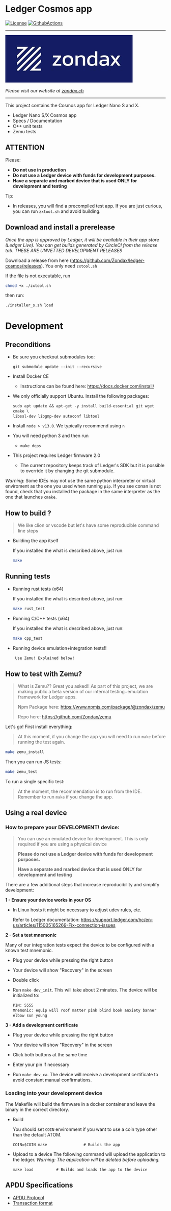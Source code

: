 # Ledger Cosmos app
[![License](https://img.shields.io/badge/License-Apache%202.0-blue.svg)](https://opensource.org/licenses/Apache-2.0)
[![GithubActions](https://github.com/cosmos/ledger-cosmos/actions/workflows/main.yml/badge.svg)](https://github.com/cosmos/ledger-cosmos/blob/main/.github/workflows/main.yaml)

---

![zondax](docs/zondax.jpg)

_Please visit our website at [zondax.ch](zondax.ch)_

---

This project contains the Cosmos app for Ledger Nano S and X.

- Ledger Nano S/X Cosmos app
- Specs / Documentation
- C++ unit tests
- Zemu tests

## ATTENTION

Please:

- **Do not use in production**
- **Do not use a Ledger device with funds for development purposes.**
- **Have a separate and marked device that is used ONLY for development and testing**

Tip:

- In releases, you will find a precompiled test app. If you are just curious, you can run `zxtool.sh` and avoid building.

## Download and install a prerelease

*Once the app is approved by Ledger, it will be available in their app store (Ledger Live).
You can get builds generated by CircleCI from the release tab. THESE ARE UNVETTED DEVELOPMENT RELEASES*

Download a release from here (https://github.com/Zondax/ledger-cosmos/releases). You only need `zxtool.sh`

If the file is not executable, run
```sh
chmod +x ./zxtool.sh
```

then run:

```sh
./installer_s.sh load
```

# Development

## Preconditions

- Be sure you checkout submodules too:

    ```
    git submodule update --init --recursive
    ```

- Install Docker CE
    - Instructions can be found here: https://docs.docker.com/install/

- We only officially support Ubuntu. Install the following packages:
   ```
   sudo apt update && apt-get -y install build-essential git wget cmake \
  libssl-dev libgmp-dev autoconf libtool
   ```

- Install `node > v13.0`. We typically recommend using `n`

- You will need python 3 and then run
    - `make deps`

- This project requires Ledger firmware 2.0
    - The current repository keeps track of Ledger's SDK but it is possible to override it by changing the git submodule.

*Warning*: Some IDEs may not use the same python interpreter or virtual enviroment as the one you used when running `pip`.
If you see conan is not found, check that you installed the package in the same interpreter as the one that launches `cmake`.

## How to build ?

> We like clion or vscode but let's have some reproducible command line steps
>

- Building the app itself

    If you installed the what is described above, just run:
    ```bash
    make
    ```

## Running tests

- Running rust tests (x64)

    If you installed the what is described above, just run:
    ```bash
    make rust_test
    ```

- Running C/C++ tests (x64)

    If you installed the what is described above, just run:
    ```bash
    make cpp_test
    ```

- Running device emulation+integration tests!!

   ```bash
    Use Zemu! Explained below!
    ```

## How to test with Zemu?

> What is Zemu?? Great you asked!!
> As part of this project, we are making public a beta version of our internal testing+emulation framework for Ledger apps.
>
> Npm Package here: https://www.npmjs.com/package/@zondax/zemu
>
> Repo here: https://github.com/Zondax/zemu

Let's go! First install everything:
> At this moment, if you change the app you will need to run `make` before running the test again.

```bash
make zemu_install
```

Then you can run JS tests:

```bash
make zemu_test
```

To run a single specific test:

> At the moment, the recommendation is to run from the IDE. Remember to run `make` if you change the app.

## Using a real device

### How to prepare your DEVELOPMENT! device:

>  You can use an emulated device for development. This is only required if you are using a physical device
>
>    **Please do not use a Ledger device with funds for development purposes.**
>>
>    **Have a separate and marked device that is used ONLY for development and testing**

   There are a few additional steps that increase reproducibility and simplify development:

**1 - Ensure your device works in your OS**
- In Linux hosts it might be necessary to adjust udev rules, etc.

  Refer to Ledger documentation: https://support.ledger.com/hc/en-us/articles/115005165269-Fix-connection-issues

**2 - Set a test mnemonic**

Many of our integration tests expect the device to be configured with a known test mnemonic.

- Plug your device while pressing the right button

- Your device will show "Recovery" in the screen

- Double click

- Run `make dev_init`. This will take about 2 minutes. The device will be initialized to:

   ```
   PIN: 5555
   Mnemonic: equip will roof matter pink blind book anxiety banner elbow sun young
   ```

**3 - Add a development certificate**

- Plug your device while pressing the right button

- Your device will show "Recovery" in the screen

- Click both buttons at the same time

- Enter your pin if necessary

- Run `make dev_ca`. The device will receive a development certificate to avoid constant manual confirmations.


### Loading into your development device

The Makefile will build the firmware in a docker container and leave the binary in the correct directory.

- Build

   You should set `COIN` environment if you want to use a coin type other than the default ATOM.

   ```
   COIN=$COIN make                # Builds the app
   ```

- Upload to a device
   The following command will upload the application to the ledger. _Warning: The application will be deleted before uploading._
   ```
   make load          # Builds and loads the app to the device
   ```

## APDU Specifications

- [APDU Protocol](docs/APDUSPEC.md)
- [Transaction format](docs/TXSPEC.md)
